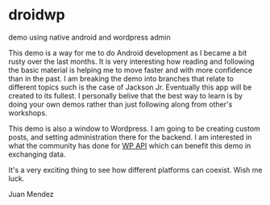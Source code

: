 # droidwp
demo using native android and wordpress admin

This demo is a way for me to do Android development as I became a bit rusty over the last months. 
It is very interesting how reading and following the basic material is helping me to move faster and with more
confidence than in the past. I am breaking the demo into branches that relate to different topics such is the case
of Jackson Jr. Eventually this app will be created to its fullest. I personally belive that the best way to learn
is by doing your own demos rather than just following along from other's workshops.

This demo is also a window to Wordpress. I am going to be creating custom posts, and setting administration there for the backend.
I am interested in what the community has done for <a href="http://wp-api.org/" target="_blank">WP API</a> which can benefit this demo in exchanging data.

It's a very exciting thing to see how different platforms can coexist. Wish me luck.

Juan Mendez
